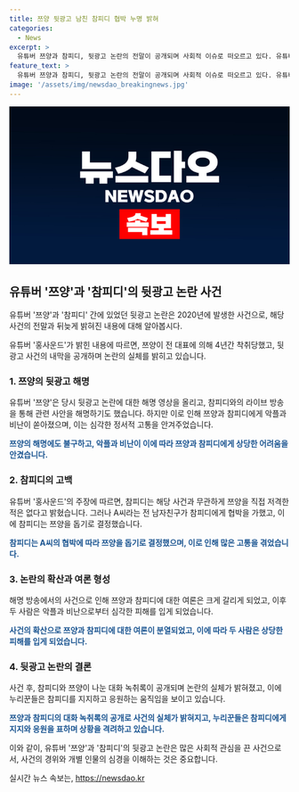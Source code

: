 ```yaml
---
title: 쯔양 뒷광고 남친 참피디 협박 누명 밝혀 
categories:
  - News
excerpt: >
  유튜버 쯔양과 참피디, 뒷광고 논란의 전말이 공개되며 사회적 이슈로 떠오르고 있다. 유튜버 홍사운드가 쯔양의 전 대표에 대한 착취 및 뒷광고 사건을 폭로하며 사건 내막이 드러났다. 이에 대한 증언, 녹취록 등이 공개되며 사건은 더욱 화두가 되고 있다. #쯔양 #홍사운드 #참피디 #뒷광고논란
feature_text: >
  유튜버 쯔양과 참피디, 뒷광고 논란의 전말이 공개되며 사회적 이슈로 떠오르고 있다. 유튜버 홍사운드가 쯔양의 전 대표에 대한 착취 및 뒷광고 사건을 폭로하며 사건 내막이 드러났다. 이에 대한 증언, 녹취록 등이 공개되며 사건은 더욱 화두가 되고 있다. #쯔양 #홍사운드 #참피디 #뒷광고논란
image: '/assets/img/newsdao_breakingnews.jpg'
---
```


<p><img src="/assets/img/newsdao_breakingnews.jpg" alt="koreaapp 속보" /></p>

<h2 data-ke-size="size26">유튜버 '쯔양'과 '참피디'의 뒷광고 논란 사건</h2>

<p>유튜버 '쯔양'과 '참피디' 간에 있었던 뒷광고 논란은 2020년에 발생한 사건으로, 해당 사건의 전말과 뒤늦게 밝혀진 내용에 대해 알아봅시다.</p>

<p data-ke-size="size16">유튜버 '홍사운드'가 밝힌 내용에 따르면, 쯔양이 전 대표에 의해 4년간 착취당했고, 뒷광고 사건의 내막을 공개하며 논란의 실체를 밝히고 있습니다.</p>

<h3>1. 쯔양의 뒷광고 해명</h3>

<p>유튜버 '쯔양'은 당시 뒷광고 논란에 대한 해명 영상을 올리고, 참피디와의 라이브 방송을 통해 관련 사안을 해명하기도 했습니다. 하지만 이로 인해 쯔양과 참피디에게 악플과 비난이 쏟아졌으며, 이는 심각한 정서적 고통을 안겨주었습니다.</p>

<p data-ke-size="size16"><b><span style="color: #1a5490;">쯔양의 해명에도 불구하고, 악플과 비난이 이에 따라 쯔양과 참피디에게 상당한 어려움을 안겼습니다.</span></b></p>

<h3>2. 참피디의 고백</h3>

<p>유튜버 '홍사운드'의 주장에 따르면, 참피디는 해당 사건과 무관하게 쯔양을 직접 저격한 적은 없다고 밝혔습니다. 그러나 A씨라는 전 남자친구가 참피디에게 협박을 가했고, 이에 참피디는 쯔양을 돕기로 결정했습니다.</p>

<p data-ke-size="size16"><b><span style="color: #1a5490;">참피디는 A씨의 협박에 따라 쯔양을 돕기로 결정했으며, 이로 인해 많은 고통을 겪었습니다.</span></b></p>

<h3>3. 논란의 확산과 여론 형성</h3>

<p>해명 방송에서의 사건으로 인해 쯔양과 참피디에 대한 여론은 크게 갈리게 되었고, 이후 두 사람은 악플과 비난으로부터 심각한 피해를 입게 되었습니다.</p>

<p data-ke-size="size16"><b><span style="color: #1a5490;">사건의 확산으로 쯔양과 참피디에 대한 여론이 분열되었고, 이에 따라 두 사람은 상당한 피해를 입게 되었습니다.</span></b></p>

<h3>4. 뒷광고 논란의 결론</h3>

<p>사건 후, 참피디와 쯔양이 나눈 대화 녹취록이 공개되며 논란의 실체가 밝혀졌고, 이에 누리꾼들은 참피디를 지지하고 응원하는 움직임을 보이고 있습니다.</p>

<p data-ke-size="size16"><b><span style="color: #1a5490;">쯔양과 참피디의 대화 녹취록의 공개로 사건의 실체가 밝혀지고, 누리꾼들은 참피디에게 지지와 응원을 표하며 상황을 격려하고 있습니다.</span></b></p>

<p>이와 같이, 유튜버 '쯔양'과 '참피디'의 뒷광고 논란은 많은 사회적 관심을 끈 사건으로서, 사건의 경위와 개별 인물의 심경을 이해하는 것은 중요합니다.</p>
실시간 뉴스 속보는, <a href="https://newsdao.kr" rel="dofollow">https://newsdao.kr</a>


